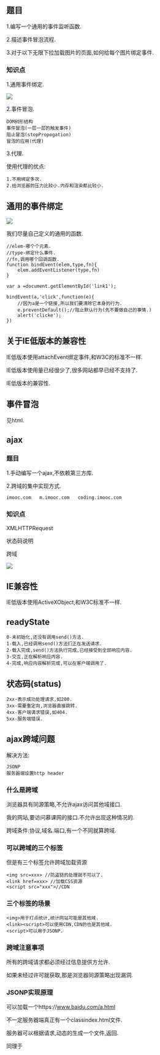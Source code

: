 ## 题目

1.编写一个通用的事件监听函数.

2.描述事件冒泡流程.

3.对于以下无限下拉加载图片的页面,如何给每个图片绑定事件.

### 知识点

1.通用事件绑定.

![](https://upload-images.jianshu.io/upload_images/7505161-ccb97c5d0f7baf17.png?imageMogr2/auto-orient/strip%7CimageView2/2/w/1240)

2.事件冒泡.
```text
DOM树形结构
事件冒泡(一层一层的触发事件)
阻止冒泡(stopPropogation)
冒泡的应用(代理)
```
3.代理.

使用代理的优点:
```text
1.不用绑定多次.
2.给浏览器的压力比较小.内存和渲染都比较小.
```

## 通用的事件绑定


![](https://upload-images.jianshu.io/upload_images/7505161-53f7ae57cf1d17f4.png?imageMogr2/auto-orient/strip%7CimageView2/2/w/1240)

我们尽量自己定义的通用的函数.

```text
//elem-哪个个元素.
//type-绑定什么事件.
//fn,调用哪个回调函数.
function bindEvent(elem,type,fn){
    elem.addEventListener(type,fn)
}

var a =document.getElementById('link1');

bindEvent(a,'click',function(e){
    //因为a是一个链接,所以我们要清除它本身的行为.
    e.preventDefault();//阻止默认行为(先不要做自己的事情.)
    alert('clicke');
})

```

## 关于IE低版本的兼容性

IE低版本使用attachEvent绑定事件,和W3C的标准不一样.

IE低版本使用量已经很少了,很多网站都早已经不支持了.

IE低版本的兼容性.

## 事件冒泡

见html.

## ajax

### 题目

1.手动编写一个ajax,不依赖第三方库.

2.跨域的集中实现方式.
```text
imooc.com   m.imooc.com   coding.imooc.com
```

### 知识点

XMLHTTPRequest

状态码说明

跨域

![](https://upload-images.jianshu.io/upload_images/7505161-7be05ab5489bb52f.png?imageMogr2/auto-orient/strip%7CimageView2/2/w/1240)

## IE兼容性

IE低版本使用ActiveXObject,和W3C标准不一样.

## readyState
```text
0-未初始化,还没有调用send()方法.
1-载入,已经调用send()方法们正在发送请求.
2-载入完成,send()方法执行完成,已经接受到全部响应内容.
3-交互,正在解析响应内容.
4-完成,响应内容解析完成,可以在客户端调用了.
```

## 状态码(status)
```text
2xx-表示成功处理请求,如200.
3xx-需要重定向,浏览器直接跳转.
4xx-客户端请求错误,如404.
5xx-服务端错误.
```

## ajax跨域问题

解决方法:
```text
JSONP
服务器端设置http header
```
### 什么是跨域

浏览器具有同源策略,不允许ajax访问其他域接口.

我的网站,要访问慕课网的接口.不允许出现这种情况的.

跨域条件:协议,域名.端口,有一个不同就算跨域.

### 可以跨域的三个标签

但是有三个标签允许跨域加载资源

```text
<img src=xxx> //防盗链的处理就不可以了.
<link href=xxx> //加载CSS资源
<script src="xxx">//CDN
```

### 三个标签的场景
```text
<img>用于打点统计,统计网站可能是其他域.
<link><script>可以使用CDN,CDN的也是其他域.
<script>可以用于JSONP.
``` 
### 跨域注意事项
所有的跨域请求都必须经过信息提供方允许.

如果未经过许可就获取,那是浏览器同源策略出现漏洞.

### JSONP实现原理

可以加载一个https://www.baidu.com/a.html

不一定服务器端真正有一个classindex.html文件.

服务器可以根据请求,动态的生成一个文件,返回.

同理于<script src="https://www.baidu.com/a.js">

比如:

```text
你的网站需要跨域访问慕课网的一个接口.

慕课网给你一个地址https://www.baidu.com/a.js

返回内容格式 如: callback{{"x":2,"y",2}}   (数据是可以动态生成的.)
```

![](https://upload-images.jianshu.io/upload_images/7505161-31e342470efd1f3b.png?imageMogr2/auto-orient/strip%7CimageView2/2/w/1240)

### 服务端设置http header

需要服务端去做,这是一个解决跨域问题的一个趋势.

![](https://upload-images.jianshu.io/upload_images/7505161-9cc0735d85e6075e.png?imageMogr2/auto-orient/strip%7CimageView2/2/w/1240)

## 存储

### 题目

1.描述Cookie,sessionStorage和localStorage的区别?

### cookie

本身用于客户端和服务器端通信.

但是它有本地存储的功能,所以被借用了.

使用document.cookie=...获取和修改即可.

![](https://upload-images.jianshu.io/upload_images/7505161-ce635f32fc163c39.png?imageMogr2/auto-orient/strip%7CimageView2/2/w/1240)

#### cookie的缺点

存储量太小,只能是4kB.

所有的HTTP请求都带着,会影响获取资源的效率.

API简单,需要封装才能使用,也就是Element.cookie...(获取和修改),但是这仅仅是一个字符串.

### locationStorage和SessionStorage

HTML5专门为了存储而设计的,最大容量5M

API简单易用:

```text
//存储用户名,密码,性别
localStorage.setItem(key,value);

//获取
localStorage.getItem(key);
```
5M的量,已经很大了.

SessionStorage和LocalStorage都是可以在本地存储在浏览器的.

SessionStorage如果浏览器关闭了,就会自动清理.

LocalStorage,存储在本地了,只要不是人为的清理,就会一直存在.


我们可以直观的在浏览器中看到.

![](https://upload-images.jianshu.io/upload_images/7505161-bb86b0d3b3d0e1f9.png?imageMogr2/auto-orient/strip%7CimageView2/2/w/1240)


### 注意事项
```text
IOS隐藏模式下
localStorage.getItem会报错.
廷议使用try-catch封装起来

如果在try块里有异常被抛出时执行的语句。
用于保存关联catch子句的异常对象的标识符。
在try语句块之后执行的语句块。无论是否有异常抛出或捕获这些语句都将执行。

```

#### 三者的区别

容量

是否会携带到ajax中.(cookie每次都会携带),Sessionstorage和LocalStorage是存储在本地的.

API的易用性,cookie需要自己封装一下剩下的就是setItem(key,value);就可以了.


